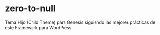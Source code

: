# zero-to-null
Tema Hijo (Child Theme) para Genesis siguiendo las mejores prácticas de este Framework para WordPress
